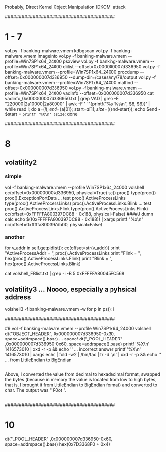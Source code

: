 Probably, Direct Kernel Object Manipulation (DKOM) attack


########################################

# 1 - 7

vol.py -f banking-malware.vmem kdbgscan
vol.py -f banking-malware.vmem imageinfo
vol.py -f banking-malware.vmem  --profile=Win7SP1x64_24000 psxview
vol.py -f banking-malware.vmem  --profile=Win7SP1x64_24000 diilist --offset=0x000000007d336950
vol.py -f banking-malware.vmem --profile=Win7SP1x64_24000 procdump --offset=0x000000007d336950 --dump-dir=/cases/my/78/output
vol.py -f banking-malware.vmem --profile=Win7SP1x64_24000 malfind --offset=0x000000007d336950
vol.py -f banking-malware.vmem --profile=Win7SP1x64_24000 vadinfo --offset=0x000000007d336950
cat vadinfo_0x000000007d336950.txt | grep VAD | grep -E "220000|2a10000|2a80000" | awk -F ' ' '{printf("%s %s\n", $8, $6)}' | while read l; do a=($l); end=${a[0]}; start=${a[1]}; size=$((end-start)); echo $end - $start = `printf '%X\n' $size`; done

########################################

# 8
## volatility2
### simple
vol -f banking-malware.vmem --profile Win7SP1x64_24000 volshell
cc(offset=0x000000007d336950, physical=True)
sc()
proc()
type(proc())
proc().ExceptionPortData ... test
proc().ActiveProcessLinks
type(proc().ActiveProcessLinks)
proc().ActiveProcessLinks.Blink ... test
proc().ActiveProcessLinks.Flink
type(proc().ActiveProcessLinks.Flink)
cc(offset=0xFFFFFA800397DC88 - 0x188, physical=False)
####J dumn calc
echo $((0xFFFFFA800397DC88 - 0x188)) | xargs printf "%x\n"
cc(offset=0xfffffa800397db00, physical=False)

### another
for v_addr in self.getpidlist():
	cc(offset=str(v_addr))
	print "ActiveProcessAddr = ", proc().ActiveProcessLinks
	print "Flink = ", hex(proc().ActiveProcessLinks.Flink)
	print "Blink = ", hex(proc().ActiveProcessLinks.Blink)

cat volshell_FBlist.txt | grep -i -B 5 0xFFFFFA80045FC568

## volatility3 ... Noooo, especially a pyhsical address
volshell3 -f banking-malware.vmem -w
for p in ps():
	i

########################################

#9
vol -f banking-malware.vmem --profile Win7SP1x64_24000 volshell
dt("OBJECT_HEADER", 0x000000007d336950-0x30, space=addrspace().base) ... space!
dt("_POOL_HEADER" ,0x000000007d336950-0x60, space=addrspace().base)
printf '%X\n' 1416573010 | xxd -r -p && echo '' ... incorrect answer
printf '%X\n' 1416573010 | xargs echo | fold -w2 | /bin/tac | tr -d '\n' | xxd -r -p && echo '' ... from LittleEndian to BigEndian

##
Above, I converted the value from decimal to hexadecimal format, swapped the bytes (because in memory the value is located from low to high bytes, that is, I brought it from LittleEndian to BigEndian format) and converted to char. The output was " R0ot ".
##


########################################

# 10
dt("_POOL_HEADER" ,0x000000007d336950-0x60, space=addrspace().base)
hex(0x7D3368F0 + 0x4)
